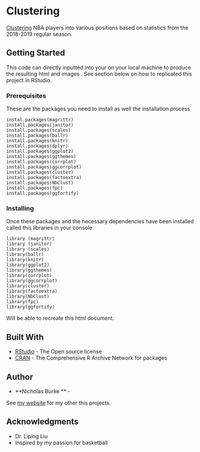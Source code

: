 # Clustering
[Clustering](https://rpubs.com/nburke2/636812) NBA players into various positions based on statistics from the 2018-2019 regular season.
 
## Getting Started

This code can directly inputted into your on your local machine to produce the resulting html and images . See section below on how to replicated this project in RStudio.

### Prerequisites

These are the packages you need to install as well the installation process 

```
instal.packages(magrittr) 
install.packages(janitor) 
install.packages(scales) 
install.packages(ballr)
install.packages(knitr)
install.packages(dplyr)
install.packages(ggplot2)
install.packages(ggthemes)
install.packages(corrplot)
install.packages(ggcorrplot)
install.packages(cluster) 
install.packages(factoextra)
install.packages(NbClust)
install.packages(fpc)
install.packages(ggfortify)
```

### Installing

Once these packages and the necessary dependencies have been installed called this libraries in your console 

```
library (magrittr) 
library (janitor) 
library (scales) 
library(ballr)
library(knitr)
library(ggplot2)
library(ggthemes)
library(corrplot)
library(ggcorrplot)
library(cluster) 
library(factoextra)
library(NbClust)
library(fpc)
library(ggfortify)

```


Will be able to recreate this html document.



## Built With

* [RStudio](https://rstudio.com/products/rstudio/#rstudio-desktop) - The Open source license
* [CRAN](https://cran.r-project.org/) - The Comprehensive R Archive Network for packages


## Author

* **Nicholas Burke ** - 

See [my website](https://rpubs.com/nburke2) for my other this projects.


## Acknowledgments

* Dr. Liping Liu
* Inspired by my passion for basketball



